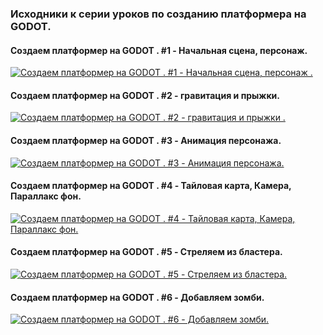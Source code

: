 ### Исходники к серии уроков по созданию платформера на GODOT.

#### Создаем платформер на GODOT . #1 - Начальная сцена, персонаж.
[![Создаем платформер на GODOT . #1 - Начальная сцена, персонаж .](https://img.youtube.com/vi/eQH8z-tzZZM/0.jpg)](https://www.youtube.com/watch?v=eQH8z-tzZZM)

#### Создаем платформер на GODOT . #2 - гравитация и прыжки.
[![Создаем платформер на GODOT . #2 - гравитация и прыжки .](https://img.youtube.com/vi/YF4Eu4Qszfo/0.jpg)](https://www.youtube.com/watch?v=YF4Eu4Qszfo)


#### Создаем платформер на GODOT . #3 - Анимация персонажа.
[![Создаем платформер на GODOT . #3 - Анимация персонажа.](https://img.youtube.com/vi/LSFLm5lrgAY/0.jpg)](https://www.youtube.com/watch?v=LSFLm5lrgAY)


#### Создаем платформер на GODOT . #4 - Тайловая карта, Камера, Параллакс фон.
[![Создаем платформер на GODOT . #4 - Тайловая карта, Камера, Параллакс фон.](https://img.youtube.com/vi/Peje2YEWXFw/0.jpg)](https://www.youtube.com/watch?v=Peje2YEWXFw)


#### Создаем платформер на GODOT . #5 - Стреляем из бластера.
[![Создаем платформер на GODOT . #5 - Стреляем из бластера.](https://img.youtube.com/vi/4lPp_4q98wY/0.jpg)](https://www.youtube.com/watch?v=4lPp_4q98wY)


#### Создаем платформер на GODOT . #6 - Добавляем зомби.
[![Создаем платформер на GODOT . #6 - Добавляем зомби.](https://img.youtube.com/vi/Bkz4htkqHTQ/0.jpg)](https://www.youtube.com/watch?v=Bkz4htkqHTQ)

